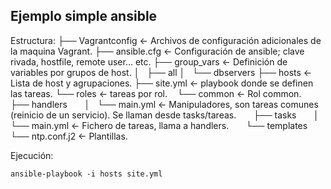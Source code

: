Ejemplo simple ansible
----------------------

Estructura:
	├── Vagrantconfig <- Archivos de configuración adicionales de la maquina Vagrant.
	├── ansible.cfg <- Configuración de ansible; clave rivada, hostfile, remote user... etc.
	├── group_vars <- Definición de variables por grupos de host.
	│   ├── all
	│   └── dbservers
	├── hosts <- Lista de host y agrupaciones.
	├── site.yml <- playbook donde se definen las tareas.
	└── roles <- tareas por rol.
	    └── common <- Rol common.
	        ├── handlers
	        │   └── main.yml <- Manipuladores, son tareas comunes (reinicio de un servicio). Se llaman desde tasks/tareas.
	        ├── tasks
	        │   └── main.yml <- Fichero de tareas, llama a handlers.
	        └── templates
	            └── ntp.conf.j2 <- Plantillas.


Ejecución:

	ansible-playbook -i hosts site.yml

